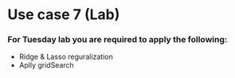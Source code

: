 # Use case 7 (Lab)
### For Tuesday lab you are required to apply the following:
 - Ridge & Lasso reguralization
 - Aplly gridSearch
